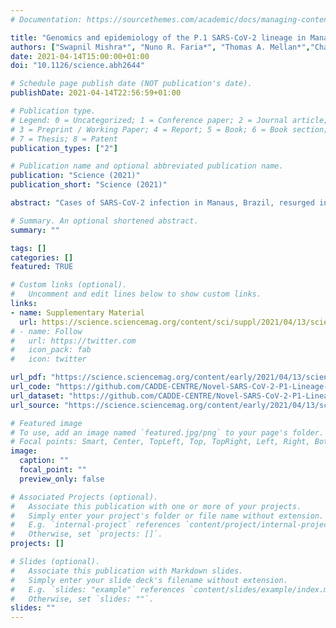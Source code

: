 ```yaml
---
# Documentation: https://sourcethemes.com/academic/docs/managing-content/

title: "Genomics and epidemiology of the P.1 SARS-CoV-2 lineage in Manaus, Brazil"
authors: ["Swapnil Mishra*", "Nuno R. Faria*", "Thomas A. Mellan*","Charles Whittaker*", "Ingra M. Claro*", "Darlan da S. Candido*", "others", "Oliver G. Pybus‡", "Seth Flaxman‡", "Samir Bhatt‡", "Ester C. Sabino‡"]
date: 2021-04-14T15:00:00+01:00
doi: "10.1126/science.abh2644"

# Schedule page publish date (NOT publication's date).
publishDate: 2021-04-14T22:56:59+01:00

# Publication type.
# Legend: 0 = Uncategorized; 1 = Conference paper; 2 = Journal article;
# 3 = Preprint / Working Paper; 4 = Report; 5 = Book; 6 = Book section;
# 7 = Thesis; 8 = Patent
publication_types: ["2"]

# Publication name and optional abbreviated publication name.
publication: "Science (2021)"
publication_short: "Science (2021)"

abstract: "Cases of SARS-CoV-2 infection in Manaus, Brazil, resurged in late 2020, despite previously high levels of infection. Genome sequencing of viruses sampled in Manaus between November 2020 and January 2021 revealed the emergence and circulation of a novel SARS-CoV-2 variant of concern. Lineage P.1, acquired 17 mutations, including a trio in the spike protein (K417T, E484K and N501Y) associated with increased binding to the human ACE2 receptor. Molecular clock analysis shows that P.1 emergence occurred around mid-November 2020 and was preceded by a period of faster molecular evolution. Using a two-category dynamical model that integrates genomic and mortality data, we estimate that P.1 may be 1.7–2.4-fold more transmissible, and that previous (non-P.1) infection provides 54–79% of the protection against infection with P.1 that it provides against non-P.1 lineages. Enhanced global genomic surveillance of variants of concern, which may exhibit increased transmissibility and/or immune evasion, is critical to accelerate pandemic responsiveness."

# Summary. An optional shortened abstract.
summary: ""

tags: []
categories: []
featured: TRUE

# Custom links (optional).
#   Uncomment and edit lines below to show custom links.
links:
- name: Supplementary Material
  url: https://science.sciencemag.org/content/sci/suppl/2021/04/13/science.abh2644.DC1/abh2644-Faria-SM.pdf
# - name: Follow
#   url: https://twitter.com
#   icon_pack: fab
#   icon: twitter

url_pdf: "https://science.sciencemag.org/content/early/2021/04/13/science.abh2644.full.pdf"
url_code: "https://github.com/CADDE-CENTRE/Novel-SARS-CoV-2-P1-Lineage-in-Brazil"
url_dataset: "https://github.com/CADDE-CENTRE/Novel-SARS-CoV-2-P1-Lineage-in-Brazil"
url_source: "https://science.sciencemag.org/content/early/2021/04/13/science.abh2644"

# Featured image
# To use, add an image named `featured.jpg/png` to your page's folder. 
# Focal points: Smart, Center, TopLeft, Top, TopRight, Left, Right, BottomLeft, Bottom, BottomRight.
image:
  caption: ""
  focal_point: ""
  preview_only: false

# Associated Projects (optional).
#   Associate this publication with one or more of your projects.
#   Simply enter your project's folder or file name without extension.
#   E.g. `internal-project` references `content/project/internal-project/index.md`.
#   Otherwise, set `projects: []`.
projects: []

# Slides (optional).
#   Associate this publication with Markdown slides.
#   Simply enter your slide deck's filename without extension.
#   E.g. `slides: "example"` references `content/slides/example/index.md`.
#   Otherwise, set `slides: ""`.
slides: ""
---
```

